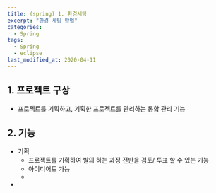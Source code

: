 ```yaml
---
title: (spring) 1. 환경세팅 
excerpt: "환경 세팅 방법"
categories:
  - Spring 
tags:
  - Spring
  - eclipse
last_modified_at: 2020-04-11
---
```


## 1. 프로젝트 구상
- 프로젝트를 기획하고, 기획한 프로젝트를 관리하는 통합 관리 기능

## 2. 기능
- 기획
  - 프로젝트를 기획하여 발의 하는 과정 전반을 검토/ 투표 할 수 있는 기능
  - 아이디어도 가능
  - 
- 